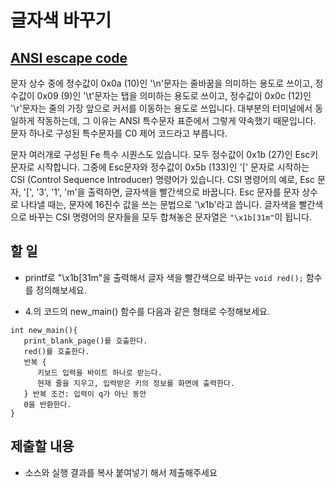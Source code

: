 # 글자색 바꾸기

## [ANSI escape code](https://en.wikipedia.org/wiki/ANSI_escape_code)

문자 상수 중에 정수값이 0x0a (10)인 '\n'문자는 줄바꿈을 의미하는 용도로 쓰이고, 
정수값이 0x09 (9)인 '\t'문자는 탭을 의미하는 용도로 쓰이고, 
정수값이 0x0c (12)인 '\r'문자는 줄의 가장 앞으로 커서를 이동하는 용도로 쓰입니다. 
대부분의 터미널에서 동일하게 작동하는데, 그 이유는 ANSI 특수문자 표준에서 그렇게 약속했기 때문입니다.
문자 하나로 구성된 특수문자를 C0 제어 코드라고 부릅니다. 

문자 여러개로 구성된 Fe 특수 시퀀스도 있습니다. 모두 정수값이 0x1b (27)인 Esc키 문자로 시작합니다. 
그중에 Esc문자와 정수값이 0x5b (133)인 '[' 문자로 시작하는 CSI (Control Sequence Introducer) 명령어가 있습니다.
CSI 명령어의 예로, Esc 문자, '[', '3', '1', 'm'을 출력하면, 글자색을 빨간색으로 바꿉니다. 
Esc 문자를 문자 상수로 나타낼 때는, 문자에 16진수 값을 쓰는 문법으로 '\x1b'라고 씁니다. 
글자색을 빨간색으로 바꾸는 CSI 명령어의 문자들을 모두 합쳐놓은 문자열은 `"\x1b[31m"`이 됩니다.

## 할 일

* printf로 "\x1b[31m"을 출력해서 글자 색을 빨간색으로 바꾸는 `void red();` 함수를 정의해보세요.

* 4.의 코드의 new_main() 함수를 다음과 같은 형태로 수정해보세요.

```
int new_main(){
   print_blank_page()를 호출한다.
   red()를 호출한다. 
   반복 {
      키보드 입력을 바이트 하나로 받는다.
      현재 줄을 지우고, 입력받은 키의 정보를 화면에 출력한다.
   } 반복 조건: 입력이 q가 아닌 동안
   0을 반환한다.
} 
```

## 제출할 내용

* 소스와 실행 결과를 복사 붙여넣기 해서 제출해주세요
